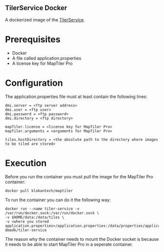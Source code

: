 ## TilerService Docker
A dockerized image of the [TilerService](https://github.com/maritime-web/TilerService).

# Prerequisites
* Docker
* A file called application.properties
* A license key for MapTiler Pro

# Configuration
The application.properties file must at least contain the following lines:

    dmi.server = <ftp server address>
    dmi.user = <ftp user>
    dmi.password = <ftp password>
    dmi.directory = <ftp directory>

    mapTiler.license = <license key for MapTiler Pro>
    mapTiler.arguments = <arguments for MapTiler Pro>

    tiles.hostDirectory = <the absolute path to the directory where images to be tiled are stored>



# Execution
Before you run the container you must pull the image for the MapTiler Pro container:

    docker pull klokantech/maptiler


To run the container you can do it the following way:

    docker run --name tiler-service -v /var/run/docker.sock:/var/run/docker.sock \
    -v $HOME/data:/data/tiles \
    -v <where you stored application.properties>/application.properties:/data/properties/application.properties dmadk/tiler-service

The reason why the container needs to mount the Docker socket is because it needs to be able to start MapTiler Pro in a seperate container.

